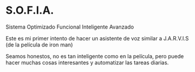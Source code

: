 # S.O.F.I.A.
Sistema Optimizado Funcional Inteligente Avanzado 

Este es mi primer intento de hacer un asistente de voz similar a J.A.R.V.I.S (de la película de iron man)

Seamos honestos, no es tan inteligente como en la película, pero puede hacer muchas cosas interesantes y automatizar las tareas diarias.

